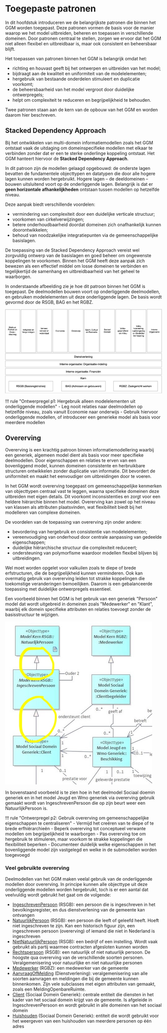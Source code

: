 # Toegepaste patronen

In dit hoofdstuk introduceren we de belangrijkste patronen die binnen het GGM worden toegepast. Deze patronen vormen de basis voor de manier waarop we het model uitbreiden, beheren en toepassen in verschillende domeinen. Door patronen centraal te stellen, zorgen we ervoor dat het GGM niet alleen flexibel en uitbreidbaar is, maar ook consistent en beheersbaar blijft.

Het toepassen van patronen binnen het GGM is belangrijk omdat het:

- richting en houvast geeft bij het ontwerpen en uitbreiden van het model;
- bijdraagt aan de kwaliteit en uniformiteit van de modelelementen;
- hergebruik van bestaande onderdelen stimuleert en duplicatie voorkomt;
- de beheersbaarheid van het model vergroot door duidelijke ontwerpregels;
- helpt om complexiteit te reduceren en begrijpelijkheid te behouden.

Twee patronen staan aan de kern van de opbouw van het GGM en worden daarom hier beschreven.

## Stacked Dependency Approach

Bij het ontwikkelen van multi-domein informatiemodellen zoals het GGM ontstaat vaak de uitdaging om domeinspecifieke modellen met elkaar te verbinden zonder dat er een te sterke onderlinge koppeling ontstaat. Het GGM hanteert hiervoor de **Stacked Dependency Approach**.

In dit patroon zijn de modellen gelaagd opgebouwd: de onderste lagen bevatten de fundamentele objecttypen en datatypen die door alle hogere lagen kunnen worden hergebruikt. Hogere lagen – de deeldomeinen – bouwen uitsluitend voort op de onderliggende lagen. Belangrijk is dat er **geen horizontale afhankelijkheden** ontstaan tussen modellen op hetzelfde niveau. 

Deze aanpak biedt verschillende voordelen:
- vermindering van complexiteit door een duidelijke verticale structuur;
- voorkomen van cirkelverwijzingen;
- betere onderhoudbaarheid doordat domeinen zich onafhankelijk kunnen doorontwikkelen;
- behoud van noodzakelijke integratiepunten via de gemeenschappelijke basislagen.

De toepassing van de Stacked Dependency Approach vereist wel zorgvuldig ontwerp van de basislagen en goed beheer om ongewenste koppelingen te voorkomen. Binnen het GGM heeft deze aanpak zich bewezen als een effectief middel om losse domeinen te verbinden en tegelijkertijd de samenhang en uitbreidbaarheid van het geheel te waarborgen.

In onderstaande afbeelding zie je hoe dit patroon binnen het GGM is toegepast. De deelmodellen bouwen voort op onderliggende deelmodellen, en gebruiken modelelementen uit deze onderliggende lagen. De basis wordt gevormd door de RSGB, BAG en het RGBZ.

![Toepassing Patroon Stacked dependency](../image/GelaagdheidDomeinen.jpg)

!!! rule "Ontwerpregel p1: Hergebruik alleen modelelementen uit onderliggende modellen"
    - Leg nooit relaties naar deelmodellen op hetzelfde niveau, zoals vanuit Economie naar onderwijs
    - Gebruik hiervoor onderliggende modellen, of introduceer een generieke model als basis voor meerdere modellen  

## Overerving

Overerving is een krachtig patroon binnen informatiemodellering waarbij een generiek, algemeen model dient als basis voor meer specifieke deelmodellen. Door eigenschappen en relaties te erven van een bovenliggend model, kunnen domeinen consistente en herbruikbare structuren ontwikkelen zonder duplicatie van informatie. Dit bevordert de uniformiteit en maakt het eenvoudiger om uitbreidingen door te voeren.

In het GGM wordt overerving toegepast om gemeenschappelijke kenmerken van objecttypen centraal vast te leggen, waarna specifieke domeinen deze uitbreiden met eigen details. Dit voorkomt inconsistenties en zorgt voor een heldere hiërarchie binnen het model. Overerving kan zowel op het niveau van klassen als attributen plaatsvinden, wat flexibiliteit biedt bij het modelleren van complexe domeinen.

De voordelen van de toepassing van overerving zijn onder andere:
- bevordering van hergebruik en consistentie van modelelementen;
- vereenvoudiging van onderhoud door centrale aanpassing van gedeelde eigenschappen;
- duidelijke hiërarchische structuur die complexiteit reduceert;
- ondersteuning van polymorfisme waardoor modellen flexibel blijven bij uitbreidingen.

Wel moet worden opgelet voor valkuilen zoals te diepe of brede erfstructuren, die de begrijpelijkheid kunnen verminderen. Ook kan overmatig gebruik van overerving leiden tot strakke koppelingen die toekomstige veranderingen bemoeilijken. Daarom is een gebalanceerde toepassing met duidelijke ontwerpregels essentieel.

Een voorbeeld binnen het GGM is het gebruik van een generiek "Persoon" model dat wordt uitgebreid in domeinen zoals "Medewerker" en "Klant", waarbij elk domein specifieke attributen en relaties toevoegt zonder de basisstructuur te wijzigen.

![Voorbeeld Overerving](../image/OverervingVoorbeeld.jpeg)

In bovenstaand voorbeeld is te zien hoe in het deelmodel Sociaal doemin generiek en in het model Jeugd en Wmo generiek via overerving gebruik gemaakt wordt van IngeschrevenPersoon die op zijn beurt weer een NatuurlijkPersoon is.  

!!! rule "Ontwerpregel p2: Gebruik overerving om gemeenschappelijke eigenschappen te centraliseren"
    - Vermijd het creëren van te diepe of te brede erfhiërarchieën
    - Beperk overerving tot conceptueel verwante modellen om begrijpelijkheid te waarborgen
    - Pas overerving toe om hergebruik te stimuleren, maar voorkom te strakke koppelingen die flexibiliteit beperken
    - Documenteer duidelijk welke eigenschappen in het bovenliggende model zijn vastgelegd en welke in de submodellen worden toegevoegd

### Veel gebruikte overerving

Deelmodellen van het GGM maken veelal gebruik van de onderliggende modellen door overerving. In principe kunnen alle objecttype uit deze onderliggende modellen worden hergebruikt, toch is er een aantal dat veelvuldig wordt gebruikt het gaat om de volgende:

- [IngeschrevenPersoon](../../definities/definitie_Model%20Kern%20RSGB#ingeschrevenpersoon) (RSGB): een persoon die is ingeschreven in het bevolkingsregister, en dus dienstverlening van de gemeente kan ontvangen
- [NatuurlijkPersoon](../../definities/definitie_Model%20Kern%20RSGB#natuurlijkpersoon) (RSGB): een persoon die leeft of geleefd heeft. Hoeft niet ingeschreven te zijn. Kan een historisch figuur zijn, een ingeschreven persoon (overerving) of iemand die niet in Nederland is ingeschreven
- [NietNatuurlijkPersoon](../../definities/definitie_Model%20Kern%20RSGB#nietnatuurlijkpersoon) (RSGB): een bedrijf of een instelling. Wordt vaak gebruikt als partij waarmee contracten afgesloten kunnen worden
- [Rechtspersoon](../../definities/definitie_Model%20Kern%20RSGB#rechtspersoon) (RSGB): een natuurlijk of niet natuurlijk persoon. De hoogste qua overerving van de verschillende soorten personen. Veralgemenisering voor natuurlijke en niet natuurlijke personen
- [Medewerker](../../definities/definitie_Model%20Kern%20RGBZ#medewerker) (RGBZ): een medewerker van de gemeente
- [AanvraagOfMelding](../../definities/definitie_Model%20Dienstverlening#aanvraagofmelding) (Dienstverlening): veralgemenisering van alle soorten aanvragen en meldingen die bij de gemeente kunnen binnenkomen. Zijn vele subclasses met eigen attributen van gemaakt, zoals een MeldingOpenbareRuimte.
- [Client](../../definities/definitie_Model%20Sociaal%20Domein%20Generiek#client) (Sociaal Domein Generiek): centrale entiteit die diensten in het kader van het sociaal domein krijgt van de gemeente. Is afgeleide in IngeschrevenPersoon en wordt gebruikt in alle domeinen van het sociaal domein
- [Huishouden](../../definities/definitie_Model%20Sociaal%20Domein%20Generiek#huishouden) (Sociaal Domein Generiek): entiteit die wordt gebruikt voor het weergeven van een huishouden van meerdere personen op één adres